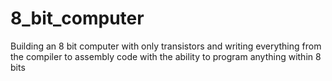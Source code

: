 # 8_bit_computer
Building an 8 bit computer with only transistors and writing everything from the compiler to assembly code with the ability to program anything within 8 bits

